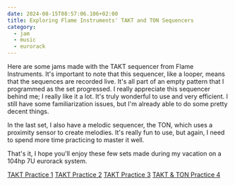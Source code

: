 ```yaml
---
date: 2024-08-15T08:57:06.106+02:00
title: Exploring Flame Instruments' TAKT and TON Sequencers
category:
  - jam
  - music
  - eurorack
---
```


Here are some jams made with the TAKT sequencer from Flame Instruments. It's important to note that this sequencer, like a looper, means that the sequences are recorded live. It's all part of an empty pattern that I programmed as the set progressed. I really appreciate this sequencer behind me; I really like it a lot. It's truly wonderful to use and very efficient. I still have some familiarization issues, but I'm already able to do some pretty decent things.

In the last set, I also have a melodic sequencer, the TON, which uses a proximity sensor to create melodies. It's really fun to use, but again, I need to spend more time practicing to master it well.

That's it, I hope you'll enjoy these few sets made during my vacation on a 104hp 7U eurorack system.

[TAKT Practice 1](https://vimeo.com/984852551)
[TAKT Practice 2](https://vimeo.com/986403112)
[TAKT Practice 3](https://vimeo.com/991810535)
[TAKT & TON Practice 4](https://vimeo.com/997495892)
